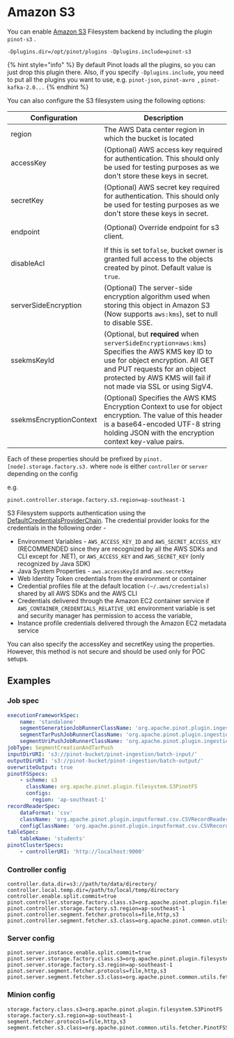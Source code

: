 # Amazon S3

You can enable [Amazon S3](https://aws.amazon.com/s3/) Filesystem backend by including the plugin `pinot-s3` .

```
-Dplugins.dir=/opt/pinot/plugins -Dplugins.include=pinot-s3
```

{% hint style="info" %}
By default Pinot loads all the plugins, so you can just drop this plugin there. Also, if you specify `-Dplugins.include`, you need to put all the plugins you want to use, e.g. `pinot-json`, `pinot-avro `, `pinot-kafka-2.0...`
{% endhint %}

You can also configure the S3 filesystem using the following options:

| Configuration            | Description                                                                                                                                                                                                                           |
| ------------------------ | ------------------------------------------------------------------------------------------------------------------------------------------------------------------------------------------------------------------------------------- |
| region                   | The AWS Data center region in which the bucket is located                                                                                                                                                                             |
| accessKey                | (Optional) AWS access key required for authentication. This should only be used for testing purposes as we don't store these keys in secret.                                                                                          |
| secretKey                | (Optional) AWS secret key required for authentication. This should only be used for testing purposes as we don't store these keys in secret.                                                                                          |
| <p></p><p>endpoint</p>   | (Optional) Override endpoint for s3 client.                                                                                                                                                                                           |
| <p></p><p>disableAcl</p> | If this is set to`false`, bucket owner is granted full access to the objects created by pinot. Default value is `true`.                                                                                                               |
| serverSideEncryption     | (Optional) The server-side encryption algorithm used when storing this object in Amazon S3 (Now supports `aws:kms`), set to null to disable SSE.                                                                                      |
| ssekmsKeyId              | (Optional, but **required** when `serverSideEncryption=aws:kms`) Specifies the AWS KMS key ID to use for object encryption. All GET and PUT requests for an object protected by AWS KMS will fail if not made via SSL or using SigV4. |
| ssekmsEncryptionContext  | (Optional) Specifies the AWS KMS Encryption Context to use for object encryption. The value of this header is a base64-encoded UTF-8 string holding JSON with the encryption context key-value pairs.                                 |

Each of these properties should be prefixed by `pinot.[node].storage.factory.s3.` where `node` is either `controller` or `server` depending on the config

e.g.

```
pinot.controller.storage.factory.s3.region=ap-southeast-1
```

S3 Filesystem supports authentication using the [DefaultCredentialsProviderChain](https://docs.aws.amazon.com/AWSJavaSDK/latest/javadoc/com/amazonaws/auth/DefaultAWSCredentialsProviderChain.html). The credential provider looks for the credentials in the following order -

* Environment Variables - `AWS_ACCESS_KEY_ID` and `AWS_SECRET_ACCESS_KEY` (RECOMMENDED since they are recognized by all the AWS SDKs and CLI except for .NET), or `AWS_ACCESS_KEY` and `AWS_SECRET_KEY` (only recognized by Java SDK)
* Java System Properties - `aws.accessKeyId` and `aws.secretKey`
* Web Identity Token credentials from the environment or container
* Credential profiles file at the default location `(~/.aws/credentials)` shared by all AWS SDKs and the AWS CLI
* Credentials delivered through the Amazon EC2 container service if `AWS_CONTAINER_CREDENTIALS_RELATIVE_URI` environment variable is set and security manager has permission to access the variable,
* Instance profile credentials delivered through the Amazon EC2 metadata service

You can also specify the accessKey and secretKey using the properties. However, this method is not secure and should be used only for POC setups.

## Examples

### Job spec

```yaml
executionFrameworkSpec:
    name: 'standalone'
    segmentGenerationJobRunnerClassName: 'org.apache.pinot.plugin.ingestion.batch.standalone.SegmentGenerationJobRunner'
    segmentTarPushJobRunnerClassName: 'org.apache.pinot.plugin.ingestion.batch.standalone.SegmentTarPushJobRunner'
    segmentUriPushJobRunnerClassName: 'org.apache.pinot.plugin.ingestion.batch.standalone.SegmentUriPushJobRunner'
jobType: SegmentCreationAndTarPush
inputDirURI: 's3://pinot-bucket/pinot-ingestion/batch-input/'
outputDirURI: 's3://pinot-bucket/pinot-ingestion/batch-output/'
overwriteOutput: true
pinotFSSpecs:
    - scheme: s3
      className: org.apache.pinot.plugin.filesystem.S3PinotFS
      configs:
        region: 'ap-southeast-1'
recordReaderSpec:
    dataFormat: 'csv'
    className: 'org.apache.pinot.plugin.inputformat.csv.CSVRecordReader'
    configClassName: 'org.apache.pinot.plugin.inputformat.csv.CSVRecordReaderConfig'
tableSpec:
    tableName: 'students'
pinotClusterSpecs:
    - controllerURI: 'http://localhost:9000'
```

### Controller config

```
controller.data.dir=s3://path/to/data/directory/
controller.local.temp.dir=/path/to/local/temp/directory
controller.enable.split.commit=true
pinot.controller.storage.factory.class.s3=org.apache.pinot.plugin.filesystem.S3PinotFS
pinot.controller.storage.factory.s3.region=ap-southeast-1
pinot.controller.segment.fetcher.protocols=file,http,s3
pinot.controller.segment.fetcher.s3.class=org.apache.pinot.common.utils.fetcher.PinotFSSegmentFetcher
```

### Server config

```
pinot.server.instance.enable.split.commit=true
pinot.server.storage.factory.class.s3=org.apache.pinot.plugin.filesystem.S3PinotFS
pinot.server.storage.factory.s3.region=ap-southeast-1
pinot.server.segment.fetcher.protocols=file,http,s3
pinot.server.segment.fetcher.s3.class=org.apache.pinot.common.utils.fetcher.PinotFSSegmentFetcher
```

### Minion config

```
storage.factory.class.s3=org.apache.pinot.plugin.filesystem.S3PinotFS
storage.factory.s3.region=ap-southeast-1
segment.fetcher.protocols=file,http,s3
segment.fetcher.s3.class=org.apache.pinot.common.utils.fetcher.PinotFSSegmentFetcher
```
